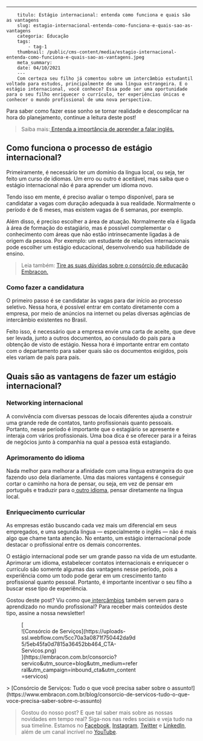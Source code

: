 ---
        titulo: Estágio internacional: entenda como funciona e quais são as vantagens
        slug: estagio-internacional-entenda-como-funciona-e-quais-sao-as-vantagens
        categoria: Educação
        tags:
            - tag-1
        thumbnail: /public/cms-content/media/estagio-internacional-entenda-como-funciona-e-quais-sao-as-vantagens.jpeg
        meta_summary: 
        date: 04/10/2021
        ---
        Com certeza seu filho já comentou sobre um intercâmbio estudantil voltado para estudos, principalmente de uma língua estrangeira. E o estágio internacional, você conhece? Essa pode ser uma oportunidade para o seu filho enriquecer o currículo, ter experiências únicas e conhecer o mundo profissional de uma nova perspectiva.

Para saber como fazer esse sonho se tornar realidade e descomplicar na hora do planejamento, continue a leitura deste post!

> Saiba mais:[ Entenda a importância de aprender a falar inglês.](https://www.embracon.com.br/blog/entenda-a-importancia-de-aprender-a-falar-ingles)

Como funciona o processo de estágio internacional?
--------------------------------------------------

Primeiramente, é necessário ter um domínio da língua local, ou seja, ter feito um curso de idiomas. Um erro ou outro é aceitável, mas saiba que o estágio internacional não é para aprender um idioma novo.

Tendo isso em mente, é preciso avaliar o tempo disponível, para se candidatar a vagas com duração adequada à sua realidade. Normalmente o período é de 6 meses, mas existem vagas de 6 semanas, por exemplo.

Além disso, é preciso escolher a área de atuação. Normalmente ela é ligada à área de formação do estagiário, mas é possível complementar o conhecimento com áreas que não estão intrinsecamente ligadas à de origem da pessoa. Por exemplo: um estudante de relações internacionais pode escolher um estágio educacional, desenvolvendo sua habilidade de ensino.

> Leia também: [Tire as suas dúvidas sobre o consórcio de educação Embracon.](https://www.embracon.com.br/blog/tire-as-suas-duvidas-sobre-o-consorcio-de-educacao-embracon)

### Como fazer a candidatura

O primeiro passo é se candidatar às vagas para dar início ao processo seletivo. Nessa hora, é possível entrar em contato diretamente com a empresa, por meio de anúncios na internet ou pelas diversas agências de intercâmbio existentes no Brasil.

Feito isso, é necessário que a empresa envie uma carta de aceite, que deve ser levada, junto a outros documentos, ao consulado do país para a obtenção de visto de estágio. Nessa hora é importante entrar em contato com o departamento para saber quais são os documentos exigidos, pois eles variam de país para país.

Quais são as vantagens de fazer um estágio internacional?
---------------------------------------------------------

### Networking internacional

A convivência com diversas pessoas de locais diferentes ajuda a construir uma grande rede de contatos, tanto profissionais quanto pessoais. Portanto, nesse período é importante que o estagiário se apresente e interaja com vários profissionais. Uma boa dica é se oferecer para ir a feiras de negócios junto à companhia na qual a pessoa está estagiando.

### Aprimoramento do idioma

Nada melhor para melhorar a afinidade com uma língua estrangeira do que fazendo uso dela diariamente. Uma das maiores vantagens é conseguir cortar o caminho na hora de pensar, ou seja, em vez de pensar em português e traduzir para o[ outro idioma](https://www.embracon.com.br/blog/entenda-quais-sao-as-vantagens-de-aprender-mandarim), pensar diretamente na língua local.

### Enriquecimento curricular

As empresas estão buscando cada vez mais um diferencial em seus empregados, e uma segunda língua — especialmente o inglês — não é mais algo que chame tanta atenção. No entanto, um estágio internacional pode destacar o profissional entre os demais concorrentes.

O estágio internacional pode ser um grande passo na vida de um estudante. Aprimorar um idioma, estabelecer contatos internacionais e enriquecer o currículo são somente algumas das vantagens nesse período, pois a experiência como um todo pode gerar em um crescimento tanto profissional quanto pessoal. Portanto, é importante incentivar o seu filho a buscar esse tipo de experiência.

Gostou deste post? Viu como que[ intercâmbios](https://www.embracon.com.br/blog/por-que-fazer-um-intercambio-veja-7-bons-motivos) também servem para o aprendizado no mundo profissional? Para receber mais conteúdos deste tipo, assine a nossa newsletter!

<figure class="w-richtext-figure-type-image w-richtext-align-center" style="max-width:310px">[<div>![Consórcio de Serviços](https://uploads-ssl.webflow.com/5cc70a3a0871f750442da9d5/5eb45fa0d7815a36452bb464_CTA-Servicos.png)</div>](https://embracon.com.br/consorcio?servico&utm_source=blog&utm_medium=referral&utm_campaign=inbound_cta&utm_content=servicos)</figure>> [Consórcio de Serviços: Tudo o que você precisa saber sobre o assunto!](https://www.embracon.com.br/blog/consorcio-de-servicos-tudo-o-que-voce-precisa-saber-sobre-o-assunto)

> Gostou do nosso post? E que tal saber mais sobre as nossas novidades em tempo real? Siga-nos nas redes sociais e veja tudo na sua timeline. Estamos no [Facebook](https://www.facebook.com/embracon/), [Instagram](https://www.instagram.com/embraconoficial/), [Twitter](https://twitter.com/embracon) e [LinkedIn](https://www.linkedin.com/company/1018875/), além de um canal incrível no [YouTube](https://www.youtube.com/channel/UCL-Y0mv9zc73Iek48NLUBzQ).
        